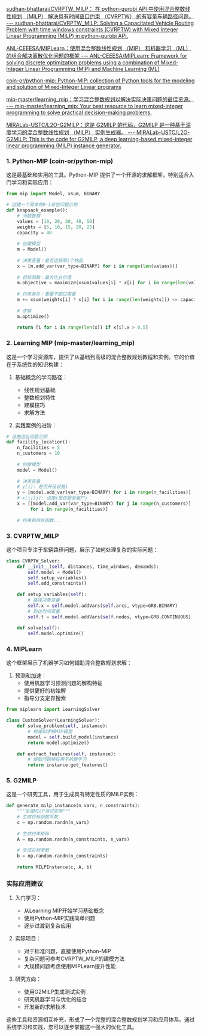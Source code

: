 [sudhan-bhattarai/CVRPTW_MILP： 在 python-gurobi API 中使用混合整数线性规划 （MILP） 解决具有时间窗口约束 （CVRPTW） 的有容量车辆路径问题。 --- sudhan-bhattarai/CVRPTW_MILP: Solving a Capacitated Vehicle Routing Problem with time windows constraints (CVRPTW) with Mixed Integer Linear Programming (MILP) in python-gurobi API.](https://github.com/sudhan-bhattarai/CVRPTW_MILP)

[ANL-CEEESA/MIPLearn：使用混合整数线性规划 （MIP） 和机器学习 （ML） 的组合解决离散优化问题的框架 --- ANL-CEEESA/MIPLearn: Framework for solving discrete optimization problems using a combination of Mixed-Integer Linear Programming (MIP) and Machine Learning (ML)](https://github.com/ANL-CEEESA/MIPLearn)

[coin-or/python-mip: Python-MIP: collection of Python tools for the modeling and solution of Mixed-Integer Linear programs](https://github.com/coin-or/python-mip)



[mip-master/learning_mip：学习混合整数规划以解决实际决策问题的最佳资源。 --- mip-master/learning_mip: Your best resource to learn mixed-integer programming to solve practical decision-making problems.](https://github.com/mip-master/learning_mip)


[MIRALab-USTC/L2O-G2MILP：这是 G2MILP 的代码，G2MILP 是一种基于深度学习的混合整数线性规划 （MILP） 实例生成器。 --- MIRALab-USTC/L2O-G2MILP: This is the code for G2MILP, a deep learning-based mixed-integer linear programming (MILP) instance generator.](https://github.com/MIRALab-USTC/L2O-G2MILP)

### 1. Python-MIP (coin-or/python-mip)
这是最基础和实用的工具。Python-MIP 提供了一个开源的求解框架，特别适合入门学习和实际应用：

```python
from mip import Model, xsum, BINARY

# 创建一个简单的0-1背包问题示例
def knapsack_example():
    # 问题数据
    values = [10, 20, 30, 40, 50]
    weights = [5, 10, 15, 20, 25]
    capacity = 40
    
    # 创建模型
    m = Model()
    
    # 决策变量：是否选择第i个物品
    x = [m.add_var(var_type=BINARY) for i in range(len(values))]
    
    # 目标函数：最大化总价值
    m.objective = maximize(xsum(values[i] * x[i] for i in range(len(values))))
    
    # 约束条件：重量不超过容量
    m += xsum(weights[i] * x[i] for i in range(len(weights))) <= capacity
    
    # 求解
    m.optimize()
    
    return [i for i in range(len(x)) if x[i].x > 0.5]
```

### 2. Learning MIP (mip-master/learning_mip)
这是一个学习资源库，提供了从基础到高级的混合整数规划教程和实例。它的价值在于系统性的知识构建：

1. 基础概念的学习路径：
   - 线性规划基础
   - 整数规划特性
   - 建模技巧
   - 求解方法

2. 实践案例的进阶：
```python
# 设施选址问题示例
def facility_location():
    n_facilities = 5
    n_customers = 10
    
    # 创建模型
    model = Model()
    
    # 决策变量
    # y[i]: 是否开设设施i
    y = [model.add_var(var_type=BINARY) for i in range(n_facilities)]
    # x[i][j]: 设施i是否服务客户j
    x = [[model.add_var(var_type=BINARY) for j in range(n_customers)]
         for i in range(n_facilities)]
    
    # 约束和目标函数...
```

### 3. CVRPTW_MILP
这个项目专注于车辆路径问题，展示了如何处理复杂的实际问题：

```python
class CVRPTW_Solver:
    def __init__(self, distances, time_windows, demands):
        self.model = Model()
        self.setup_variables()
        self.add_constraints()
        
    def setup_variables(self):
        # 路径决策变量
        self.x = self.model.addVars(self.arcs, vtype=GRB.BINARY)
        # 到达时间变量
        self.t = self.model.addVars(self.nodes, vtype=GRB.CONTINUOUS)
        
    def solve(self):
        self.model.optimize()
```

### 4. MIPLearn
这个框架展示了机器学习如何辅助混合整数规划求解：

1. 预测和加速：
   - 使用机器学习预测问题的解构特征
   - 提供更好的初始解
   - 指导分支定界搜索

```python
from miplearn import LearningSolver

class CustomSolver(LearningSolver):
    def solve_problem(self, instance):
        # 构建和求解MIP模型
        model = self.build_model(instance)
        return model.optimize()
        
    def extract_features(self, instance):
        # 提取问题特征用于机器学习
        return instance.get_features()
```

### 5. G2MILP
这是一个研究工具，用于生成具有特定性质的MILP实例：

```python
def generate_milp_instance(n_vars, n_constraints):
    """生成MILP测试实例"""
    # 生成目标函数系数
    c = np.random.randn(n_vars)
    
    # 生成约束矩阵
    A = np.random.randn(n_constraints, n_vars)
    
    # 生成右侧常数
    b = np.random.randn(n_constraints)
    
    return MILPInstance(c, A, b)
```

### 实际应用建议

1. 入门学习：
   - 从Learning MIP开始学习基础概念
   - 使用Python-MIP实践简单问题
   - 逐步过渡到复杂应用

2. 实际项目：
   - 对于标准问题，直接使用Python-MIP
   - 复杂问题可参考CVRPTW_MILP的建模方法
   - 大规模问题考虑使用MIPLearn提升性能

3. 研究方向：
   - 使用G2MILP生成测试实例
   - 研究机器学习与优化的结合
   - 开发新的求解技术

这些工具和资源相互补充，形成了一个完整的混合整数规划学习和应用体系。通过系统学习和实践，您可以逐步掌握这一强大的优化工具。